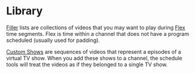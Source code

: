 # Library

[Filler](/configure/library/filler) lists are collections of videos that you may want to play during [Flex](/configure/channels/flex) time segments. Flex is time within a channel that does not have a program scheduled (usually used for padding).

[Custom Shows](/configure/library/custom-shows) are sequences of videos that represent a episodes of a virtual TV show. When you add these shows to a channel, the schedule tools will treat the videos as if they belonged to a single TV show.